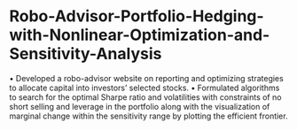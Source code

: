 # Robo-Advisor-Portfolio-Hedging-with-Nonlinear-Optimization-and-Sensitivity-Analysis
• Developed a robo-advisor website on reporting and optimizing strategies to allocate capital into investors’ selected stocks.
• Formulated algorithms to search for the optimal Sharpe ratio and volatilities with constraints of no short selling and leverage in the portfolio along with the visualization of marginal change within the sensitivity range by plotting the efficient frontier.

